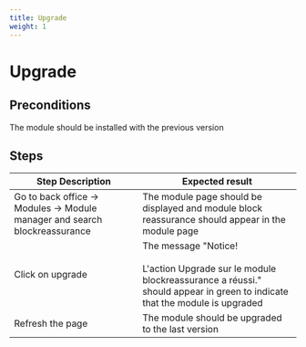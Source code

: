 ```yaml
---
title: Upgrade
weight: 1
---
```


# Upgrade

## Preconditions

The module should be installed with the previous version
## Steps
| Step Description | Expected result |
| ----- | ----- |
| Go to back office -> Modules -> Module manager and search blockreassurance | The module page should be displayed and module block reassurance should appear in the module page  |
| Click on upgrade | The message "Notice!<br /><br>L'action Upgrade sur le module blockreassurance a réussi." should appear in green to indicate that the module is upgraded |
| Refresh the page | The module should be upgraded to the last version |
